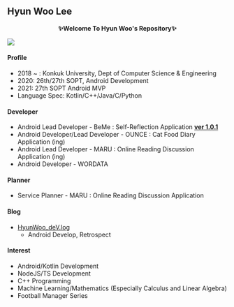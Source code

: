 ## Hyun Woo Lee
<p align="center"><b>✨Welcome To Hyun Woo's Repository✨</b></p>
<a href="https://github.com/anuraghazra/github-readme-stats">
  <img align="center" src="https://github-readme-stats.vercel.app/api/?username=l2hyunwoo&show_icons=true&theme=dark" />
</a>

#### Profile
+ 2018 ~ : Konkuk University, Dept of Computer Science & Engineering
+ 2020: 26th/27th SOPT, Android Development
+ 2021: 27th SOPT Android MVP
+ Language Spec: Kotlin/C++/Java/C/Python

#### Developer
+ Android Lead Developer - BeMe : Self-Reflection Application [**ver 1.0.1**](https://linktr.ee/BeMeDiary)
+ Android Developer/Lead Developer - OUNCE : Cat Food Diary Application (ing)
+ Android Lead Developer - MARU : Online Reading Discussion Application (ing)
+ Android Developer - WORDATA

#### Planner
+ Service Planner - MARU : Online Reading Discussion Application

#### Blog
+ [HyunWoo_deV.log](https://velog.io/@l2hyunwoo)
  + Android Develop, Retrospect

#### Interest
+ Android/Kotlin Development
+ NodeJS/TS Development
+ C++ Programming
+ Machine Learning/Mathematics (Especially Calculus and Linear Algebra)
+ Football Manager Series
